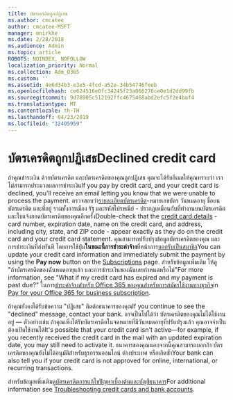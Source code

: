 ```yaml
---
title: บัตรเครดิตถูกปฏิเสธ
ms.author: cmcatee
author: cmcatee-MSFT
manager: mnirkhe
ms.date: 2/28/2018
ms.audience: Admin
ms.topic: article
ROBOTS: NOINDEX, NOFOLLOW
localization_priority: Normal
ms.collection: Adm_O365
ms.custom: ''
ms.assetid: 4e6d34b3-e3e5-4fcd-a52e-34b54746feeb
ms.openlocfilehash: ce624516e0fc34245f23a066276ce0e1d2dd99fb
ms.sourcegitcommit: 9d78905c512192ffc4675468abd2efc5f2e4baf4
ms.translationtype: MT
ms.contentlocale: th-TH
ms.lasthandoff: 04/23/2019
ms.locfileid: "32405959"
---
```

# <a name="declined-credit-card"></a><span data-ttu-id="64ad8-102">บัตรเครดิตถูกปฏิเสธ</span><span class="sxs-lookup"><span data-stu-id="64ad8-102">Declined credit card</span></span>

<span data-ttu-id="64ad8-103">ถ้าคุณชำระเงิน ด้วยบัตรเครดิต และบัตรเครดิตของคุณถูกปฏิเสธ คุณจะได้รับอีเมลให้คุณทราบว่า เราไม่สามารถประมวลผลการชำระเงิน</span><span class="sxs-lookup"><span data-stu-id="64ad8-103">If you pay by credit card, and your credit card is declined, you'll receive an email letting you know that we were unable to process the payment.</span></span> <span data-ttu-id="64ad8-104">ตรวจสอบว่า[รายละเอียดบัตรเครดิต](https://go.microsoft.com/fwlink/p/?linkid=842054)-หมายเลขบัตร วันหมดอายุ ชื่อบนบัตรเครดิต และที่อยู่ รวมทั้งการเมือง รัฐ และรหัสไปรษณีย์ - ปรากฏเหมือนกับที่ทำงานบนบัตรเครดิตและใบแจ้งยอดบัตรเครดิตของคุณอีกครั้ง</span><span class="sxs-lookup"><span data-stu-id="64ad8-104">Double-check that the [credit card details](https://go.microsoft.com/fwlink/p/?linkid=842054) - card number, expiration date, name on the credit card, and address, including city, state, and ZIP code - appear exactly as they do on the credit card and your credit card statement.</span></span> <span data-ttu-id="64ad8-105">คุณสามารถปรับปรุงข้อมูลบัตรเครดิตของคุณ และการชำระเงินที่ส่งทันที โดยการใช้ปุ่ม**ในขณะนี้การชำระค่าจ้าง**ที่หน้าการ[บอกรับเป็นสมาชิก](https://go.microsoft.com/fwlink/p/?linkid=842054)</span><span class="sxs-lookup"><span data-stu-id="64ad8-105">You can update your credit card information and immediately submit the payment by using the **Pay now** button on the [Subscriptions](https://go.microsoft.com/fwlink/p/?linkid=842054) page.</span></span> <span data-ttu-id="64ad8-106">สำหรับข้อมูลเพิ่มเติม ให้ดู "ถ้าบัตรเครดิตของฉันหมดอายุแล้ว และการชำระเงินของฉันเลยกำหนดหรือไม่"</span><span class="sxs-lookup"><span data-stu-id="64ad8-106">For more information, see "What if my credit card has expired and my payment is past due?"</span></span> <span data-ttu-id="64ad8-107">ในการ[ชำระค่าจ้างสำหรับ Office 365 ของคุณสำหรับการสมัครใช้งานทางธุรกิจ](https://support.office.com/article/734f4aab-df2d-4e9b-8cb1-691910bde216)</span><span class="sxs-lookup"><span data-stu-id="64ad8-107">in [Pay for your Office 365 for business subscription](https://support.office.com/article/734f4aab-df2d-4e9b-8cb1-691910bde216).</span></span>
  
<span data-ttu-id="64ad8-108">ถ้าคุณยังคงได้รับข้อความ "ปฏิเสธ" ติดต่อธนาคารของคุณ</span><span class="sxs-lookup"><span data-stu-id="64ad8-108">If you continue to see the "declined" message, contact your bank.</span></span> <span data-ttu-id="64ad8-109">อาจเป็นไปได้ว่า บัตรเครดิตของคุณไม่ได้ใช้งานอยู่ — ตัวอย่างเช่น ถ้าคุณเพิ่งได้รับบัตรเครดิตในจดหมายที่มีวันหมดอายุที่ปรับปรุงแล้ว คุณอาจจำเป็นต้องเปิดใช้งานได้</span><span class="sxs-lookup"><span data-stu-id="64ad8-109">It's possible that your credit card isn't active—for example, if you recently received the credit card in the mail with an updated expiration date, you may still need to activate it.</span></span> <span data-ttu-id="64ad8-110">ธนาคารของคุณนอกจากนี้คุณสามารถบอกถ้า บัตรเครดิตของคุณยังไม่ได้อนุมัติสำหรับธุรกรรมออนไลน์ ต่างประเทศ หรือเกิดซ้ำ</span><span class="sxs-lookup"><span data-stu-id="64ad8-110">Your bank can also tell you if your credit card is not approved for online, international, or recurring transactions.</span></span>
  
<span data-ttu-id="64ad8-111">สำหรับข้อมูลเพิ่มเติมดู[บัตรเครดิตการแก้ไขปัญหาเบื้องต้นและบัญชีธนาคาร](https://support.office.com/article/30ba9c83-50d8-4020-90ed-830a5b8c8724)</span><span class="sxs-lookup"><span data-stu-id="64ad8-111">For additional information see [Troubleshooting credit cards and bank accounts](https://support.office.com/article/30ba9c83-50d8-4020-90ed-830a5b8c8724).</span></span>
  

